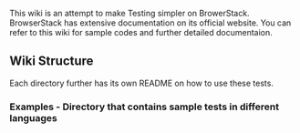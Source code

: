 This wiki is an attempt to make Testing simpler on BrowerStack. 
BrowserStack has extensive documentation on its official website. 
You can refer to this wiki for sample codes and further detailed documentaion.


## Wiki Structure
Each directory further has its own README on how to use these tests. 

### Examples - Directory that contains sample tests in different languages 